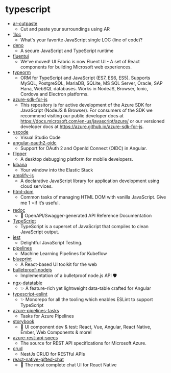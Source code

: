 # typescript
- [ar-cutpaste](https://github.com/cyrildiagne/ar-cutpaste)
  - Cut and paste your surroundings using AR
- [1loc](https://github.com/phuoc-ng/1loc)
  - What's your favorite JavaScript single LOC (line of code)?
- [deno](https://github.com/denoland/deno)
  - A secure JavaScript and TypeScript runtime
- [fluentui](https://github.com/microsoft/fluentui)
  - We've moved! UI Fabric is now Fluent UI - A set of React components for building Microsoft web experiences.
- [typeorm](https://github.com/typeorm/typeorm)
  - ORM for TypeScript and JavaScript (ES7, ES6, ES5). Supports MySQL, PostgreSQL, MariaDB, SQLite, MS SQL Server, Oracle, SAP Hana, WebSQL databases. Works in NodeJS, Browser, Ionic, Cordova and Electron platforms.
- [azure-sdk-for-js](https://github.com/Azure/azure-sdk-for-js)
  - This repository is for active development of the Azure SDK for JavaScript (NodeJS & Browser). For consumers of the SDK we recommend visiting our public developer docs at https://docs.microsoft.com/en-us/javascript/azure/ or our versioned developer docs at https://azure.github.io/azure-sdk-for-js.
- [vscode](https://github.com/microsoft/vscode)
  - Visual Studio Code
- [angular-oauth2-oidc](https://github.com/manfredsteyer/angular-oauth2-oidc)
  - Support for OAuth 2 and OpenId Connect (OIDC) in Angular.
- [flipper](https://github.com/facebook/flipper)
  - A desktop debugging platform for mobile developers.
- [kibana](https://github.com/elastic/kibana)
  - Your window into the Elastic Stack
- [amplify-js](https://github.com/aws-amplify/amplify-js)
  - A declarative JavaScript library for application development using cloud services.
- [html-dom](https://github.com/phuoc-ng/html-dom)
  - Common tasks of managing HTML DOM with vanilla JavaScript. Give me 1 ⭐if it’s useful.
- [redoc](https://github.com/Redocly/redoc)
  - 📘 OpenAPI/Swagger-generated API Reference Documentation
- [TypeScript](https://github.com/microsoft/TypeScript)
  - TypeScript is a superset of JavaScript that compiles to clean JavaScript output.
- [jest](https://github.com/facebook/jest)
  - Delightful JavaScript Testing.
- [pipelines](https://github.com/kubeflow/pipelines)
  - Machine Learning Pipelines for Kubeflow
- [blueprint](https://github.com/palantir/blueprint)
  - A React-based UI toolkit for the web
- [bulletproof-nodejs](https://github.com/santiq/bulletproof-nodejs)
  - Implementation of a bulletproof node.js API 🛡️
- [ngx-datatable](https://github.com/swimlane/ngx-datatable)
  - ✨ A feature-rich yet lightweight data-table crafted for Angular
- [typescript-eslint](https://github.com/typescript-eslint/typescript-eslint)
  - ✨ Monorepo for all the tooling which enables ESLint to support TypeScript
- [azure-pipelines-tasks](https://github.com/microsoft/azure-pipelines-tasks)
  - Tasks for Azure Pipelines
- [storybook](https://github.com/storybookjs/storybook)
  - 📓 UI component dev & test: React, Vue, Angular, React Native, Ember, Web Components & more!
- [azure-rest-api-specs](https://github.com/Azure/azure-rest-api-specs)
  - The source for REST API specifications for Microsoft Azure.
- [crud](https://github.com/nestjsx/crud)
  - NestJs CRUD for RESTful APIs
- [react-native-gifted-chat](https://github.com/FaridSafi/react-native-gifted-chat)
  - 💬 The most complete chat UI for React Native
